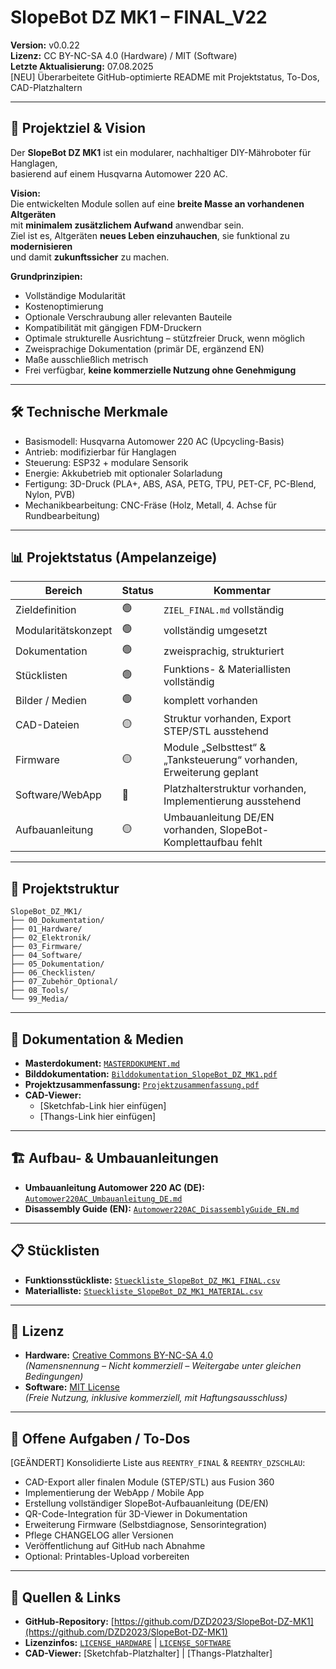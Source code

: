 # SlopeBot DZ MK1 – FINAL_V22
**Version:** v0.0.22  
**Lizenz:** CC BY-NC-SA 4.0 (Hardware) / MIT (Software)  
**Letzte Aktualisierung:** 07.08.2025  
[NEU] Überarbeitete GitHub-optimierte README mit Projektstatus, To-Dos, CAD-Platzhaltern

---

## 📌 Projektziel & Vision
Der **SlopeBot DZ MK1** ist ein modularer, nachhaltiger DIY-Mähroboter für Hanglagen,  
basierend auf einem Husqvarna Automower 220 AC.

**Vision:**  
Die entwickelten Module sollen auf eine **breite Masse an vorhandenen Altgeräten**  
mit **minimalem zusätzlichem Aufwand** anwendbar sein.  
Ziel ist es, Altgeräten **neues Leben einzuhauchen**, sie funktional zu **modernisieren**  
und damit **zukunftssicher** zu machen.

**Grundprinzipien:**  
- Vollständige Modularität  
- Kostenoptimierung  
- Optionale Verschraubung aller relevanten Bauteile  
- Kompatibilität mit gängigen FDM-Druckern  
- Optimale strukturelle Ausrichtung – stützfreier Druck, wenn möglich  
- Zweisprachige Dokumentation (primär DE, ergänzend EN)  
- Maße ausschließlich metrisch  
- Frei verfügbar, **keine kommerzielle Nutzung ohne Genehmigung**

---

## 🛠 Technische Merkmale
- Basismodell: Husqvarna Automower 220 AC (Upcycling-Basis)
- Antrieb: modifizierbar für Hanglagen
- Steuerung: ESP32 + modulare Sensorik
- Energie: Akkubetrieb mit optionaler Solarladung
- Fertigung: 3D-Druck (PLA+, ABS, ASA, PETG, TPU, PET-CF, PC-Blend, Nylon, PVB)
- Mechanikbearbeitung: CNC-Fräse (Holz, Metall, 4. Achse für Rundbearbeitung)

---

## 📊 Projektstatus (Ampelanzeige)

| Bereich             | Status | Kommentar |
|--------------------|--------|-----------|
| Zieldefinition     | 🟢     | `ZIEL_FINAL.md` vollständig |
| Modularitätskonzept| 🟢     | vollständig umgesetzt |
| Dokumentation      | 🟢     | zweisprachig, strukturiert |
| Stücklisten        | 🟢     | Funktions- & Materiallisten vollständig |
| Bilder / Medien    | 🟢     | komplett vorhanden |
| CAD-Dateien        | 🟡     | Struktur vorhanden, Export STEP/STL ausstehend |
| Firmware           | 🟡     | Module „Selbsttest“ & „Tanksteuerung“ vorhanden, Erweiterung geplant |
| Software/WebApp    | 🔴     | Platzhalterstruktur vorhanden, Implementierung ausstehend |
| Aufbauanleitung    | 🟡     | Umbauanleitung DE/EN vorhanden, SlopeBot-Komplettaufbau fehlt |

---

## 📂 Projektstruktur

```
SlopeBot_DZ_MK1/
├── 00_Dokumentation/
├── 01_Hardware/
├── 02_Elektronik/
├── 03_Firmware/
├── 04_Software/
├── 05_Dokumentation/
├── 06_Checklisten/
├── 07_Zubehör_Optional/
├── 08_Tools/
└── 99_Media/
```

---

## 📄 Dokumentation & Medien

- **Masterdokument:** [`MASTERDOKUMENT.md`](00_Dokumentation/MASTERDOKUMENT.md)
- **Bilddokumentation:** [`Bilddokumentation_SlopeBot_DZ_MK1.pdf`](00_Dokumentation/Bilddokumentation_SlopeBot_DZ_MK1.pdf)
- **Projektzusammenfassung:** [`Projektzusammenfassung.pdf`](00_Dokumentation/SlopeBot_DZ_MK1_Projektzusammenfassung.pdf)
- **CAD-Viewer:**  
  - [Sketchfab-Link hier einfügen]  
  - [Thangs-Link hier einfügen]

---

## 🏗 Aufbau- & Umbauanleitungen

- **Umbauanleitung Automower 220 AC (DE):** [`Automower220AC_Umbauanleitung_DE.md`](01_Hardware/Explosionszeichnungen/Automower220AC_Umbauanleitung_DE.md)
- **Disassembly Guide (EN):** [`Automower220AC_DisassemblyGuide_EN.md`](01_Hardware/Explosionszeichnungen/Automower220AC_DisassemblyGuide_EN.md)

---

## 📋 Stücklisten

- **Funktionsstückliste:** [`Stueckliste_SlopeBot_DZ_MK1_FINAL.csv`](00_Dokumentation/Stueckliste_SlopeBot_DZ_MK1_FINAL.csv)
- **Materialliste:** [`Stueckliste_SlopeBot_DZ_MK1_MATERIAL.csv`](00_Dokumentation/Stueckliste_SlopeBot_DZ_MK1_MATERIAL.csv)

---

## 📜 Lizenz

- **Hardware:** [Creative Commons BY-NC-SA 4.0](LICENSE_HARDWARE)  
  *(Namensnennung – Nicht kommerziell – Weitergabe unter gleichen Bedingungen)*
- **Software:** [MIT License](LICENSE_SOFTWARE)  
  *(Freie Nutzung, inklusive kommerziell, mit Haftungsausschluss)*

---

## 📌 Offene Aufgaben / To-Dos
[GEÄNDERT] Konsolidierte Liste aus `REENTRY_FINAL` & `REENTRY_DZSCHLAU`:

- CAD-Export aller finalen Module (STEP/STL) aus Fusion 360
- Implementierung der WebApp / Mobile App
- Erstellung vollständiger SlopeBot-Aufbauanleitung (DE/EN)
- QR-Code-Integration für 3D-Viewer in Dokumentation
- Erweiterung Firmware (Selbstdiagnose, Sensorintegration)
- Pflege CHANGELOG aller Versionen
- Veröffentlichung auf GitHub nach Abnahme
- Optional: Printables-Upload vorbereiten

---

## 🔗 Quellen & Links
- **GitHub-Repository:** [https://github.com/DZD2023/SlopeBot-DZ-MK1](https://github.com/DZD2023/SlopeBot-DZ-MK1)
- **Lizenzinfos:** [`LICENSE_HARDWARE`](LICENSE_HARDWARE) | [`LICENSE_SOFTWARE`](LICENSE_SOFTWARE)
- **CAD-Viewer:** [Sketchfab-Platzhalter] | [Thangs-Platzhalter]
